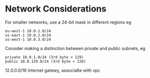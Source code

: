 
# Network Considerations

For smaller networks, use a 24-bit mask in different regions eg
```
eu-west-1 10.0.1.0/24
us-east-1 10.0.2.0/24
us-west-1 10.0.3.0/24
```

Consider making a distinction between private and public subnets, eg
```
private 10.0.1.0/24 (3rd byte < 129)
public 10.0.129.0/24 (3rd byte > 128)
```
12.0.0.0/16
Internet gatewy, associa6e with vpc
